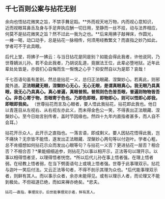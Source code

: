 ##  千七百则公案与拈花无别

余向也悟拈花微笑之旨，不禁手舞足蹈。**外而视天地万物，内而视心意知识，近而视眼耳鼻舌及身与手足奔执应酬一切日用，至静而一丝不挂，动与法界相应，何莫不是拈花微笑之旨？然不过此一我为之也。**后来用拂子敲禅床，作圆光，一棒一喝，动口动手，总是拈花一脉相传，何须用经教繁文？而直指之妙乃如此，学者可不于此具眼。

后代上堂，将拂子一拂云：与当日拈花是同是别？如能会得此我者，许他说同，乃世尊嫡派儿孙。若不会此我者，乃胡说乱道，竟据法王位，此辈必堕地狱。近年此辈处处皆是，亦尝扪心自悔而生一惭愧之心乎？抑安然自以为是耶？哀哉！

千七百语句虽有差别，然总是拈花一义，总归正法眼藏、涅槃妙心。若离此，则邪魔外道。**正法眼藏无眼，涅槃妙心无心，无心无眼，是谓真眼真心。我无眼乃具真眼，我无心乃具真心。真心普遍，真眼普照。普照则色色皆吾眼，普遍则物物皆吾心。非吾心寄于物，吾眼寄于色也。乃即色即眼，即物即心，则可以悟即心即我，即眼即我矣。** （世尊拈花而言及心眼者，要人悟此我拈花，拈花即此我也。他日以青莲目从左视右、从右视左亦此义，而未得金色公一笑，不得表出正法眼藏、涅槃妙心。至今日始言别传者，盖时节因缘也。然四十九年内直指者甚多，而人自不会耳。）

拈花开示众人，此开示之直指也。一落言语，即成剩义。要人因拈花悟得此我，岂不痛快？无奈皆不能悟，遂发出正法眼藏、涅槃妙心两句等以付迦叶。学者心粗，总不肯细想如何拈花示众而发出心眼等句？与拈花一义否？更进拈花一层否？相合否？不相合否？*果能细细追参，则拈花乃以事以相开示，正法等句以理开示。以事以相得悟者坚，以理得悟者恍惚。*所以后代儿孙在事上悟者强。在理上悟者弱。在经教上悟者弱，在当下劈面语句上或境上悟者强。世尊于此事理双示。拈花与迦叶一笑后付法。又云正法等句者，不得不剖示其理为众也。*后代能事理双示者，则鲜有其人。而以事示众者，余亦未能得见。或有以理示人者，而论理又不能到极处。不但祖道已绝，而如来禅亦绝矣。*悲夫。

```yang
拈花——直指，事理双示。后世能事理双示者，鲜有其人。
```
